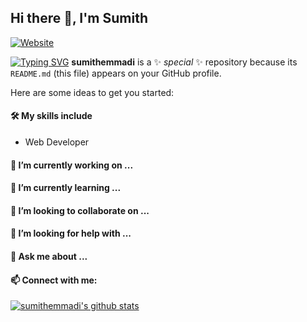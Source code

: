 ## Hi there 🙌, I'm Sumith
[![Website](https://img.shields.io/badge/Text-Text-green?style=flat-square)](https://google.com)

[![Typing SVG](https://readme-typing-svg.herokuapp.com?font=sherif&color=F70000&lines=I'm+a+Developer;This+is+test+line1;This+is+test+line2)](https://git.io/typing-svg)
**sumithemmadi** is a ✨ _special_ ✨ repository because its `README.md` (this file) appears on your GitHub profile.

Here are some ideas to get you started:


#### 🛠 My skills include 
  - Web Developer
#### 🔭 I’m currently working on ...
#### 🌱 I’m currently learning ...
#### 👯 I’m looking to collaborate on ...
#### 🤔 I’m looking for help with ...
#### 💬 Ask me about ...
<!-- #### 📫 How to reach me: ... -->
#### 📫 Connect with me:
<!-- #### 😄 Pronouns: ...
#### ⚡ Fun fact: ...-->


[![sumithemmadi's github stats](https://github-readme-stats.vercel.app/api?username=sumithemmadi&count_private=true&include_all_commits=true&theme=radical)](https://google.com)

